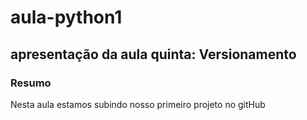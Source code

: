 # aula-python1

## apresentação da aula quinta: Versionamento

### Resumo

Nesta aula estamos subindo nosso primeiro projeto no gitHub